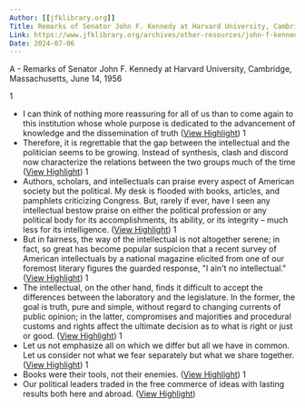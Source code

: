 ```yaml
---
Author: [[jfklibrary.org]]
Title: Remarks of Senator John F. Kennedy at Harvard University, Cambridge, Massachusetts, June 14, 1956
Link: https://www.jfklibrary.org/archives/other-resources/john-f-kennedy-speeches/harvard-university-19560614
Date: 2024-07-06
---
```

A - Remarks of Senator John F. Kennedy at Harvard University, Cambridge, Massachusetts, June 14, 1956

1
- I can think of nothing more reassuring for all of us than to come again to this institution whose whole purpose is dedicated to the advancement of knowledge and the dissemination of truth ([View Highlight](https://read.readwise.io/read/01h1wd3nsbtzw46k8d5363s7v5))
1
- Therefore, it is regrettable that the gap between the intellectual and the politician seems to be growing. Instead of synthesis, clash and discord now characterize the relations between the two groups much of the time ([View Highlight](https://read.readwise.io/read/01h1wd5mj9shfvcqb0aa6nfpx8))
1
- Authors, scholars, and intellectuals can praise every aspect of American society but the political. My desk is flooded with books, articles, and pamphlets criticizing Congress. But, rarely if ever, have I seen any intellectual bestow praise on either the political profession or any political body for its accomplishments, its ability, or its integrity – much less for its intelligence. ([View Highlight](https://read.readwise.io/read/01h1wd638mncd3g8w8pnzvenpy))
1
- But in fairness, the way of the intellectual is not altogether serene; in fact, so great has become popular suspicion that a recent survey of American intellectuals by a national magazine elicited from one of our foremost literary figures the guarded response, "I ain't no intellectual." ([View Highlight](https://read.readwise.io/read/01h1wd9nmkm5gdbmrvtzcs066v))
1
- The intellectual, on the other hand, finds it difficult to accept the differences between the laboratory and the legislature. In the former, the goal is truth, pure and simple, without regard to changing currents of public opinion; in the latter, compromises and majorities and procedural customs and rights affect the ultimate decision as to what is right or just or good. ([View Highlight](https://read.readwise.io/read/01h1wdbr37z9dsrbjeq1ea42de))
1
- Let us not emphasize all on which we differ but all we have in common. Let us consider not what we fear separately but what we share together. ([View Highlight](https://read.readwise.io/read/01h1wdcxd1h5hk3fnxnpffyqda))
1
- Books were their tools, not their enemies. ([View Highlight](https://read.readwise.io/read/01h2nvqdr0rzqpr6q6e9812a3g))
1
- Our political leaders traded in the free commerce of ideas with lasting results both here and abroad. ([View Highlight](https://read.readwise.io/read/01h2nvqjxqybxrve3dfhqvrs60))
